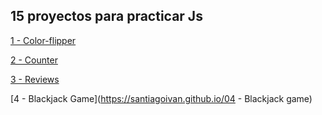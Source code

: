 ## 15 proyectos para practicar Js

[1 - Color-flipper](https://santiagoivan.github.io/01-color-flipper)

[2 - Counter](https://santiagoivan.github.io/02-counter)

[3 - Reviews](https://santiagoivan.github.io/03-reviews)

[4 - Blackjack Game](https://santiagoivan.github.io/04 - Blackjack game)
